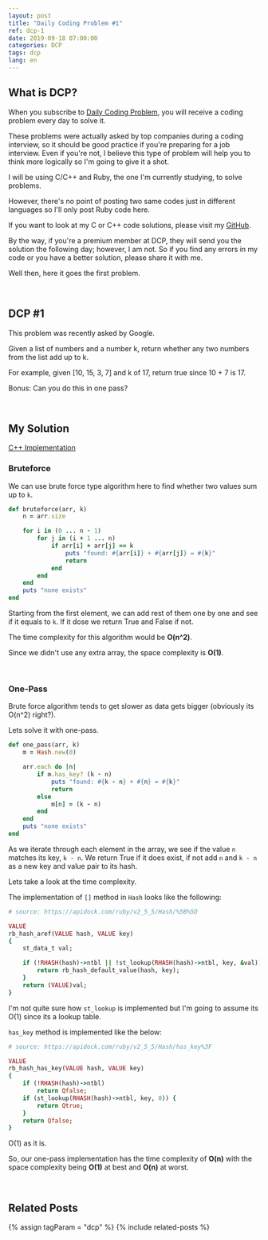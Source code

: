 ```yaml
---
layout: post
title: "Daily Coding Problem #1"
ref: dcp-1
date: 2019-09-18 07:00:00
categories: DCP
tags: dcp
lang: en
---
```


## What is DCP?
When you subscribe to [Daily Coding Problem](https://www.dailycodingproblem.com), you will receive a coding problem every day to
solve it. 

These problems were actually asked by top companies during a coding interview, so it should be good practice if you're
preparing for a job interview. Even if you're not, I believe this type of problem will help you to think more logically so
I'm going to give it a shot.

I will be using C/C++ and Ruby, the one I'm currently studying, to solve problems.

However, there's no point of posting two same codes just in different languages so I'll only post Ruby code here.

If you want to look at my C or C++ code solutions, please visit my [GitHub](https://github.com/muicode/DCP).

By the way, if you're a premium member at DCP, they will send you the solution the following day; however, I am not. 
So if you find any errors in my code or you have a better solution, please share it with me.

Well then, here it goes the first problem.

<br>

## DCP #1  <a id="dcp1"></a>
This problem was recently asked by Google.

Given a list of numbers and a number k, return whether any two numbers from the list add up to k.

For example, given [10, 15, 3, 7] and k of 17, return true since 10 + 7 is 17.

Bonus: Can you do this in one pass?

<br>

## My Solution
[C++ Implementation](https://github.com/muicode/DCP/blob/master/problem1/problem1.cpp)

### Bruteforce

We can use brute force type algorithm here to find whether two values sum up to `k`.

```ruby
def bruteforce(arr, k)
    n = arr.size

    for i in (0 ... n - 1)
        for j in (i + 1 ... n)
            if arr[i] + arr[j] == k
                puts "found: #{arr[i]} + #{arr[j]} = #{k}"
                return
            end
        end
    end
    puts "none exists"
end
```

Starting from the first element, we can add rest of them one by one and see if it equals to `k`.
If it dose we return True and False if not.

The time complexity for this algorithm would be **O(n^2)**.

Since we didn't use any extra array, the space complexity is **O(1)**.

<br>

### One-Pass

Brute force algorithm tends to get slower as data gets bigger (obviously its O(n^2) right?).

Lets solve it with one-pass.

```ruby
def one_pass(arr, k)
    m = Hash.new(0)

    arr.each do |n|
        if m.has_key? (k - n)
            puts "found: #{k - n} + #{n} = #{k}"
            return
        else
            m[n] = (k - n)
        end
    end
    puts "none exists"
end
```

As we iterate through each element in the array, we see if the value `n` matches its key, `k - n`.
We return True if it does exist, if not add `n` and `k - n` as a new key and value pair to its hash.

Lets take a look at the time complexity.

The implementation of `[]` method in `Hash` looks like the following:

```ruby
# source: https://apidock.com/ruby/v2_5_5/Hash/%5B%5D

VALUE
rb_hash_aref(VALUE hash, VALUE key)
{
    st_data_t val;

    if (!RHASH(hash)->ntbl || !st_lookup(RHASH(hash)->ntbl, key, &val)) {
        return rb_hash_default_value(hash, key);
    }
    return (VALUE)val;
}
```

I'm not quite sure how `st_lookup` is implemented but I'm going to assume its O(1) since its a lookup table.

`has_key` method is implemented like the below:

```ruby
# source: https://apidock.com/ruby/v2_5_5/Hash/has_key%3F

VALUE
rb_hash_has_key(VALUE hash, VALUE key)
{
    if (!RHASH(hash)->ntbl)
        return Qfalse;
    if (st_lookup(RHASH(hash)->ntbl, key, 0)) {
        return Qtrue;
    }
    return Qfalse;
}
```

O(1) as it is.

So, our one-pass implementation has the time complexity of **O(n)** with the space complexity being **O(1)** at best and **O(n)** at worst.

<br>

## Related Posts <a id="related"></a>
{% assign tagParam = "dcp" %}
{% include related-posts %}
